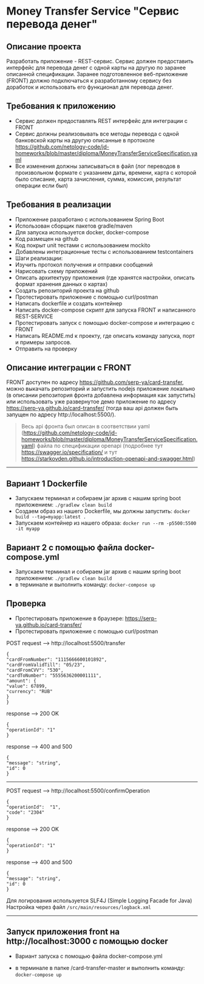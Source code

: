 # Money Transfer Service "Сервис перевода денег"

## Описание проекта

Разработать приложение - REST-сервис. Сервис должен предоставить интерфейс для перевода денег с одной карты на другую по
заранее описанной спецификации. Заранее подготовленное веб-приложение (FRONT) должно подключаться к разработанному
сервису без доработок и использовать его функционал для перевода денег.

## Требования к приложению

- Сервис должен предоставлять REST интерфейс для интеграции с FRONT
- Сервис должны реализовывать все методы перевода с одной банковской карты на другую описанные в
  протоколе https://github.com/netology-code/jd-homeworks/blob/master/diploma/MoneyTransferServiceSpecification.yaml
- Все изменения должны записываться в файл (лог переводов в произвольном формате с указанием даты, времени, карта с
  которой было списание, карта зачисления, сумма, комиссия, результат операции если был)

## Требования в реализации

- Приложение разработано с использованием Spring Boot
- Использован сборщик пакетов gradle/maven
- Для запуска используется docker, docker-compose
- Код размещен на github
- Код покрыт unit тестами с использованием mockito
- Добавлены интеграционные тесты с использованием testcontainers
- Шаги реализации:
- Изучить протокол получения и отправки сообщений
- Нарисовать схему приложений
- Описать архитектуру приложения (где хранятся настройки, описать формат хранения данных о картах)
- Создать репозиторий проекта на github
- Протестировать приложение с помощью curl/postman
- Написать dockerfile и создать контейнер
- Написать docker-compose скрипт для запуска FRONT и написанного REST-SERVICE
- Протестировать запуск с помощью docker-compose и интеграцию с FRONT
- Написать README.md к проекту, где описать команду запуска, порт и примеры запросов.
- Отправить на проверку

## Описание интеграции с FRONT

FRONT доступен по адресу https://github.com/serp-ya/card-transfer, можно выкачать репозиторий и запустить nodejs
приложение локально
(в описании репозитория фронта добавлена информация как запустить) или использовать уже развернутое демо приложение по
адресу https://serp-ya.github.io/card-transfer/ (тогда ваш api должен быть запущен по адресу http://localhost:5500/).
> Весь api фронта был описан в соответствии yaml (https://github.com/netology-code/jd-homeworks/blob/master/diploma/MoneyTransferServiceSpecification.yaml)
файла по спецификации openapi (подробнее тут https://swagger.io/specification/ и тут https://starkovden.github.io/introduction-openapi-and-swagger.html)

*****************
## Вариант 1 Dockerfile
- Запускаем терминал и cобираем jar архив с нашим spring boot приложением: `./gradlew clean build`
- Создаем образ из нашего Dockerfile, мы должны запустить: `docker build --tag=myapp:latest .`
- Запускаем контейнер из нашего образа: `docker run --rm -p5500:5500 -it myapp`

## Вариант 2 с помощью файла docker-compose.yml
- Запускаем терминал и cобираем jar архив с нашим spring boot приложением: `./gradlew clean build`
- в терминале и выполнить команду: `docker-compose up`

## Проверка
- Протестировать приложение в браузере: https://serp-ya.github.io/card-transfer/
- Протестировать приложение с помощью curl/postman

POST request --> http://localhost:5500/transfer
```
{
"cardFromNumber": "1115666600101892",
"cardFromValidTill": "05/23",
"cardFromCVV": "530",
"cardToNumber": "5555636200001111",
"amount": {
"value": 67899,
"currency": "RUB"
}
}
```

 response --> 200 OK

```
{
"operationId": "1"
}
```
response --> 400 and 500

```
{
"message": "string",
"id": 0
}
```
------------------------------------------------
POST request --> http://localhost:5500/confirmOperation

```
{
"operationId":  "1",
"code": "2304"
}
```

response --> 200 OK
```
{
"operationId": "1"
}
```
response --> 400 and 500
```
{
"message": "string",
"id": 0
}
```

Для логирования используется SLF4J (Simple Logging Facade for Java)
Настройка через файл `/src/main/resources/logback.xml`

*****
## Запуск приложения front на http://localhost:3000 с помощью docker
* Вариант запуска с помощью файла docker-compose.yml
- в терминале в папке /card-transfer-master и выполнить команду: `docker-compose up`



